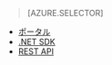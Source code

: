 ﻿> [AZURE.SELECTOR]
- [ポータル](/documentation/articles/media-services-manage-content#encode/)
- [.NET SDK](/documentation/articles/media-services-dotnet-encode-asset/)
- [REST API](/documentation/articles/media-services-rest-encode-asset/)
<!--HONumber=47-->
